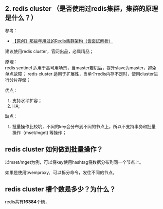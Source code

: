 ## 2. redis cluster （是否使用过redis集群，集群的原理是什么？）
参考：
- [【原创】那些年用过的Redis集群架构（含面试解析）](https://www.cnblogs.com/rjzheng/p/10360619.html)

建议使用redis cluster，官网出品，必属精品；

原理：  
redis sentinel 适用于高可用场景，当master宕机后，提升slave为master，避免单点故障；
redis cluster 适用于扩展性，当单个redis内存不足时，使用cluster进行分片存储；

优点：  
1. 支持水平扩容；
2. HA;

缺点：  
1. 批量操作比较坑，不同的key会分布到不同的节点上，所以不支持事务和批量操作（mset/mget) 等操作；


## redis cluster 如何做到批量操作？
以mset/mget为例，可以将key使用hashtag将数据分布到同一个节点上。

如果是使用twemproxy，可以拆分命令，发往不同的节点。

## redis cluster 槽个数是多少？为什么？
redis共有**16384**个槽，
